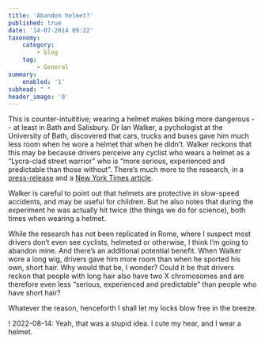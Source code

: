 ```yaml
---
title: 'Abandon helmet?'
published: true
date: '14-07-2014 09:22'
taxonomy:
    category:
        - blog
    tag:
        - General
summary:
    enabled: '1'
subhead: " "
header_image: '0'
---
```


This is counter-intuititive; wearing a helmet makes biking more dangerous -- at least in Bath and Salisbury. Dr Ian Walker, a pychologist at the University of Bath, discovered that cars, trucks and buses gave him much less room when he wore a helmet that when he didn’t. Walker reckons that this may be because drivers perceive any cyclist who wears a helmet as a “Lycra-clad street warrior” who is “more serious, experienced and predictable than those without”. There’s much more to the research, in a [press-release](https://web.archive.org/web/20061025071219/http://www.bath.ac.uk/news/articles/archive/overtaking110906.html) and a [New York Times article](https://www.nytimes.com/2006/12/10/magazine/10bike.html).

Walker is careful to point out that helmets are protective in slow-speed accidents, and may be useful for children. But he also notes that during the experiment he was actually hit twice (the things we do for science), both times when wearing a helmet.

While the research has not been replicated in Rome, where I suspect most drivers don’t even see cyclists, helmeted or otherwise, I think I’m going to abandon mine. And there’s an additional potential benefit. When Walker wore a long wig, drivers gave him more room than when he sported his own, short hair. Why would that be, I wonder? Could it be that drivers reckon that people with long hair also have two X chromosomes and are therefore even less “serious, experienced and predictable” than people who have short hair?

Whatever the reason, henceforth I shall let my locks blow free in the breeze.

! 2022-08-14: Yeah, that was a stupid idea. I cute my hear, and I wear a helmet.

